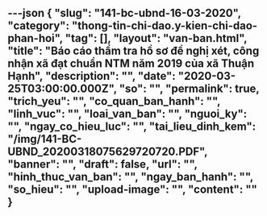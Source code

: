---json
{
    "slug": "141-bc-ubnd-16-03-2020",
    "category": "thong-tin-chi-dao.y-kien-chi-dao-phan-hoi",
    "tag": [],
    "layout": "van-ban.html",
    "title": "Báo cáo thẩm tra hồ sơ đề nghị xét, công nhận xã đạt chuẩn NTM năm 2019 của xã Thuận Hạnh",
    "description": "",
    "date": "2020-03-25T03:00:00.000Z",
    "so": "",
    "permalink": true,
    "trich_yeu": "",
    "co_quan_ban_hanh": "",
    "linh_vuc": "",
    "loai_van_ban": "",
    "nguoi_ky": "",
    "ngay_co_hieu_luc": "",
    "tai_lieu_dinh_kem": "/img/141-BC-UBND_20200318075629720720.PDF",
    "banner": "",
    "draft": false,
    "url": "",
    "hinh_thuc_van_ban": "",
    "ngay_ban_hanh": "",
    "so_hieu": "",
    "upload-image": "",
    "__content__": ""
}
---
